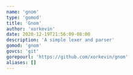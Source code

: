 ```yaml
---
name: 'gnom'
type: 'gomod'
title: 'Gnom'
author: 'xorkevin'
date: 2020-12-19T21:56:09-08:00
description: 'A simple lexer and parser'
gomod: 'gnom'
govcs: 'git'
gorepourl: 'https://github.com/xorkevin/gnom'
aliases: []
---
```

